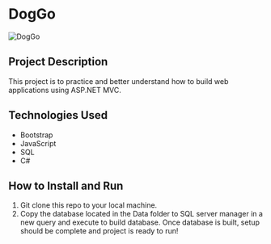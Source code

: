 # DogGo

![DogGo](https://user-images.githubusercontent.com/106875994/230247150-969d2e61-f44d-4556-b8f5-8b6044bc84bf.png)

## Project Description

This project is to practice and better understand how to build web applications using ASP.NET MVC.

## Technologies Used

- Bootstrap
- JavaScript
- SQL
- C#

## How to Install and Run

1. Git clone this repo to your local machine.
2. Copy the database located in the Data folder to SQL server manager in a new query and execute to build database. Once database is built, setup should be complete and project is ready to run!

